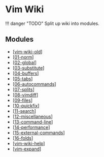 Vim Wiki
===

!!! danger "TODO"
    Split up wiki into modules.

Modules
---

- [[vim-wiki-old]]
- [[01-norm]]
- [[02-global]]
- [[03-substitute]]
- [[04-buffers]]
- [[05-tabs]]
- [[06-autocommands]]
- [[07-splits]]
- [[08-vimdiff]]
- [[09-files]]
- [[10-quickfix]]
- [[11-search]]
- [[12-miscellaneous]]
- [[13-command-line]]
- [[14-performance]]
- [[15-external-commands]]
- [[16-folds]]
- [[vim-wiki-help]]
- [[vim-expand]]

[//begin]: # "Autogenerated link references for markdown compatibility"
[vim-wiki-old]: vim-wiki-old.md "Vim Wiki Old"
[01-norm]: 01-norm.md "Norm"
[02-global]: 02-global.md "global"
[03-substitute]: 03-substitute.md "Substitute"
[04-buffers]: 04-buffers.md "Buffers"
[05-tabs]: 05-tabs.md "Tabs"
[06-autocommands]: 06-autocommands.md "Autocommands"
[07-splits]: 07-splits.md "Splits"
[08-vimdiff]: 08-vimdiff.md "Vimdiff"
[09-files]: 09-files.md "Files"
[10-quickfix]: 10-quickfix.md "QuickFix"
[11-search]: 11-search.md "Search"
[12-miscellaneous]: 12-miscellaneous.md "Miscellaneous"
[13-command-line]: 13-command-line.md "Command Line"
[14-performance]: 14-performance.md "Performance"
[15-external-commands]: 15-external-commands.md "External Commands"
[16-folds]: 16-folds.md "Folds"
[vim-wiki-help]: vim-wiki-help.md "Vim Wiki Help"
[vim-expand]: vim-expand.md "Vim expand"
[//end]: # "Autogenerated link references"
